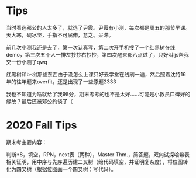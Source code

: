 # Tips

当时看选邓公的人太多了，就选了尹霞。尹霞有小测，每次都是周五的那节早课。天大寒，砚冰坚，手指不可屈伸，怠之。呆滞。

前几次小测我还是去了，第一次认真写，第二次开手机搜了一个红黑树在线demo，第三次五个人一排左抄抄右抄抄，第四次醒来都八点过了，只好叫ljs帮我交一份小测了qwq

红黑树和b-树那些东西由于没怎么上课只好去学堂在线刷一遍，然后照着沈特16年的往年题来overfit，还是出现了一些原题2333

我也不知道为啥就给了我98分，期末考考的也不是太好……可能是小教员口碑好的缘故？最后还被邓公约谈了（

# 2020 Fall Tips

期末考主要内容：

判断*8，填空，RPN，next表（两种），Master Thm.，简答题，双向试探哈希表相关证明，用中序与先序遍历建二叉树（给代码填空，并证明复杂度），将位图转化为四叉树（根据位图画一个四叉树；写代码）。

